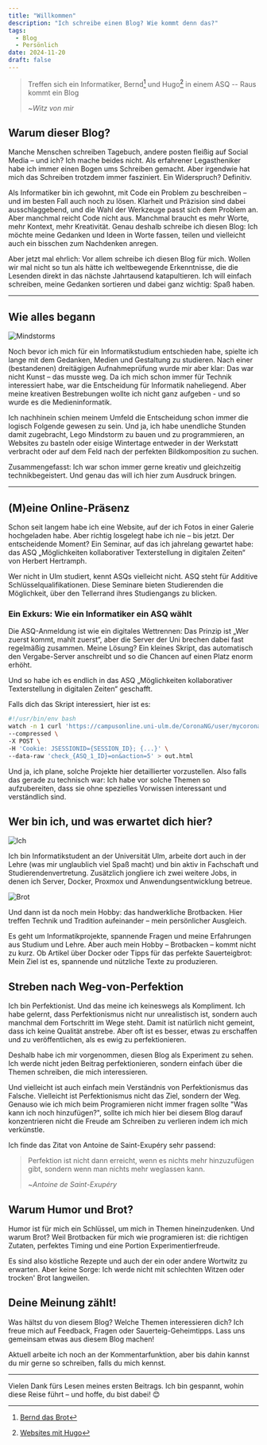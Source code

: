 ```yaml
---
title: "Willkommen"
description: "Ich schreibe einen Blog? Wie kommt denn das?"
tags:
  - Blog
  - Persönlich
date: 2024-11-20
draft: false
---
```


> Treffen sich ein Informatiker, Bernd[^1] und Hugo[^2] in einem ASQ -- Raus kommt ein Blog
>
> ~_Witz von mir_

## Warum dieser Blog?

Manche Menschen schreiben Tagebuch, andere posten fleißig auf Social Media – und ich? Ich mache beides nicht. Als
erfahrener Legastheniker habe ich immer einen Bogen ums Schreiben gemacht. Aber irgendwie hat mich das Schreiben
trotzdem immer fasziniert. Ein Widerspruch? Definitiv.

Als Informatiker bin ich gewohnt, mit Code ein Problem zu beschreiben – und im besten Fall auch noch zu lösen. Klarheit
und Präzision sind dabei ausschlaggebend, und die Wahl der Werkzeuge passt sich dem Problem an.
Aber manchmal reicht Code nicht aus. Manchmal braucht es mehr Worte, mehr Kontext, mehr Kreativität.
Genau deshalb schreibe ich diesen Blog: Ich möchte meine Gedanken und Ideen in Worte fassen, teilen und vielleicht auch
ein bisschen zum Nachdenken anregen.

Aber jetzt mal ehrlich: Vor allem schreibe ich diesen Blog für mich. Wollen wir mal nicht so tun als hätte ich weltbewegende
Erkenntnisse, die die Lesenden direkt in das nächste Jahrtausend katapultieren.
Ich will einfach schreiben, meine Gedanken sortieren und dabei ganz wichtig: Spaß haben.

---

## Wie alles begann

![Mindstorms](/blog-assets/2024-11-20/mindstorms.jpeg)

Noch bevor ich mich für ein Informatikstudium entschieden habe, spielte ich lange mit dem Gedanken, Medien und Gestaltung zu
studieren. Nach einer (bestandenen) dreitägigen Aufnahmeprüfung wurde mir aber klar: Das war nicht Kunst – das musste
weg. Da ich mich schon immer für Technik interessiert habe, war die Entscheidung für Informatik naheliegend.
Aber meine kreativen Bestrebungen wollte ich nicht ganz aufgeben - und so wurde es die Medieninformatik.

Ich nachhinein schien meinem Umfeld die Entscheidung schon immer die logisch Folgende gewesen zu sein.
Und ja, ich habe unendliche Stunden damit zugebracht, Lego Mindstorm zu bauen und zu programmieren, an Websites zu basteln
oder eisige Wintertage entweder in der Werkstatt verbracht oder auf dem Feld nach der perfekten Bildkomposition zu suchen.

Zusammengefasst: Ich war schon immer gerne kreativ und gleichzeitig technikbegeistert. Und genau das will ich hier
zum Ausdruck bringen.

---

## (M)eine Online-Präsenz

Schon seit langem habe ich eine Website, auf der ich Fotos in einer Galerie hochgeladen habe. Aber richtig losgelegt
habe ich nie – bis jetzt. Der entscheidende Moment? Ein Seminar, auf das ich jahrelang gewartet habe: das ASQ
„Möglichkeiten kollaborativer Texterstellung in digitalen Zeiten“ von Herbert Hertramph.

Wer nicht in Ulm studiert, kennt ASQs vielleicht nicht. ASQ steht für Additive Schlüsselqualifikationen. Diese
Seminare bieten Studierenden die Möglichkeit, über den Tellerrand ihres Studiengangs zu blicken.

### **Ein Exkurs: Wie ein Informatiker ein ASQ wählt**

Die ASQ-Anmeldung ist wie ein digitales Wettrennen: Das Prinzip ist „Wer zuerst kommt, mahlt zuerst“, aber die Server
der Uni brechen dabei fast regelmäßig zusammen. Meine Lösung? Ein kleines Skript, das automatisch den Vergabe-Server anschreibt
und so die Chancen auf einen Platz enorm erhöht.

Und so habe ich es endlich in das ASQ „Möglichkeiten kollaborativer Texterstellung in digitalen Zeiten“ geschafft. 

Falls dich das Skript interessiert, hier ist es:

```bash
#!/usr/bin/env bash
watch -n 1 curl 'https://campusonline.uni-ulm.de/CoronaNG/user/mycorona.html' \
--compressed \
-X POST \
-H 'Cookie: JSESSIONID={SESSION_ID}; {...}' \
--data-raw 'check_{ASQ_1_ID}=on&action=5' > out.html
```

Und ja, ich plane, solche Projekte hier detaillierter vorzustellen. Also falls das gerade zu technisch war: Ich habe
vor solche Themen so aufzubereiten, dass sie ohne spezielles Vorwissen interessant und verständlich sind.

## Wer bin ich, und was erwartet dich hier?

![Ich](/blog-assets/2024-11-20/ich.jpg)

Ich bin Informatikstudent an der Universität Ulm, arbeite dort auch in der Lehre (was mir unglaublich viel Spaß macht)
und bin aktiv in Fachschaft und Studierendenvertretung. Zusätzlich jongliere ich zwei weitere Jobs, in denen ich Server,
Docker, Proxmox und Anwendungsentwicklung betreue.

![Brot](/blog-assets/2024-11-20/brot-1.jpg)

Und dann ist da noch mein Hobby: das handwerkliche Brotbacken. Hier treffen Technik und Tradition aufeinander – mein persönlicher Ausgleich.

Es geht um Informatikprojekte, spannende Fragen und meine Erfahrungen aus Studium und Lehre. Aber auch mein Hobby –
Brotbacken – kommt nicht zu kurz. Ob Artikel über Docker oder Tipps für das perfekte Sauerteigbrot: Mein Ziel ist es,
spannende und nützliche Texte zu produzieren.

## Streben nach Weg-von-Perfektion

Ich bin Perfektionist. Und das meine ich keineswegs als Kompliment. Ich habe gelernt, dass Perfektionismus nicht nur
unrealistisch ist, sondern auch manchmal dem Fortschritt im Wege steht. Damit ist natürlich nicht gemeint, dass ich keine Qualität
anstrebe. Aber oft ist es besser, etwas zu erschaffen und zu veröffentlichen, als es ewig zu perfektionieren.

Deshalb habe ich mir vorgenommen, diesen Blog als Experiment zu sehen. Ich werde nicht jeden Beitrag perfektionieren,
sondern einfach über die Themen schreiben, die mich interessieren.

Und vielleicht ist auch einfach mein Verständnis von Perfektionismus das Falsche. Vielleicht ist Perfektionismus nicht
das Ziel, sondern der Weg. Genauso wie ich mich beim Programieren nicht immer fragen sollte "Was kann ich noch hinzufügen?",
sollte ich mich hier bei diesem Blog darauf konzentrieren nicht die Freude am Schreiben zu verlieren indem ich mich
verkünstle.

Ich finde das Zitat von Antoine de Saint-Exupéry sehr passend:

> Perfektion ist nicht dann erreicht, wenn es nichts mehr hinzuzufügen gibt, sondern wenn man nichts mehr weglassen kann.
>
> ~_Antoine de Saint-Exupéry_

## Warum Humor und Brot?

Humor ist für mich ein Schlüssel, um mich in Themen hineinzudenken. Und warum Brot? Weil Brotbacken für mich wie programieren ist: die
richtigen Zutaten, perfektes Timing und eine Portion Experimentierfreude.

Es sind also köstliche Rezepte und auch der ein oder andere Wortwitz zu erwarten. Aber keine Sorge: Ich werde nicht
mit schlechten Witzen oder trocken' Brot langweilen.

## Deine Meinung zählt!

Was hältst du von diesem Blog? Welche Themen interessieren dich? Ich freue mich auf Feedback, Fragen oder
Sauerteig-Geheimtipps. Lass uns gemeinsam etwas aus diesem Blog machen!

Aktuell arbeite ich noch an der Kommentarfunktion, aber bis dahin kannst
du mir gerne so schreiben, falls du mich kennst.

---

Vielen Dank fürs Lesen meines ersten Beitrags. Ich bin gespannt, wohin diese Reise führt – und hoffe, du bist dabei! 😊

[^1]: [Bernd das Brot](https://de.wikipedia.org/wiki/Bernd_das_Brot)
[^2]: [Websites mit Hugo](https://gohugo.io/)